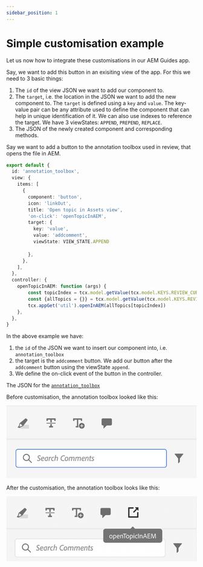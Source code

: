 ```yaml
---
sidebar_position: 1
---
```


# Simple customisation example

Let us now how to integrate these customisations in our AEM Guides app.

Say, we want to add this button in an exisiting view of the app.
For this we need to 3 basic things:
1. The `id` of the view JSON we want to add our component to.
2. The `target`, i.e. the location in the JSON we want to add the new component to. The `target` is defined using a `key` and `value`. The key-value pair can be any attribute used to define the component that can help in unique identification of it.
We can also use indexes to reference the target.
We have 3 viewStates:  `APPEND`, `PREPEND`, `REPLACE`.
3. The JSON of the newly created component and corresponding methods.

Say we want to add a button to the annotation toolbox used in review, that opens the file in AEM.

```typescript
export default {
  id: 'annotation_toolbox', 
  view: {
    items: [
      {
        component: 'button',
        icon: 'linkOut',
        title: 'Open topic in Assets view',
        'on-click': 'openTopicInAEM',
        target: {
          key: 'value',
          value: 'addcomment',
          viewState: VIEW_STATE.APPEND

        },
      },
    ],
  },
  controller: {
    openTopicInAEM: function (args) {
        const topicIndex = tcx.model.getValue(tcx.model.KEYS.REVIEW_CURR_TOPIC)
        const {allTopics = {}} = tcx.model.getValue(tcx.model.KEYS.REVIEW_DATA) || {}
        tcx.appGet('util').openInAEM(allTopics[topicIndex])
    },
  },
}
```

In the above example we have:
1. the `id` of the JSON we want to insert our component into, i.e. `annotation_toolbox`
2. the target is the `addcomment` button. We add our button after the `addcomment` button using the viewState `append`.
3. We define the on-click event of the button in the controller.

The JSON for the [`annotation_toolbox`](./../../../jsons/review_app/annotation_toolbox.json)

Before customisation, the annotation toolbox looked like this:

![annotation-toolbox](imgs/annotation_toolbox.png "Annotation toolbox")

After the customisation, the annotation toolbox looks like this:

![customised-annotation-toolbox](imgs/customised_annotation_toolbox.png "Customised annotation toolbox")
